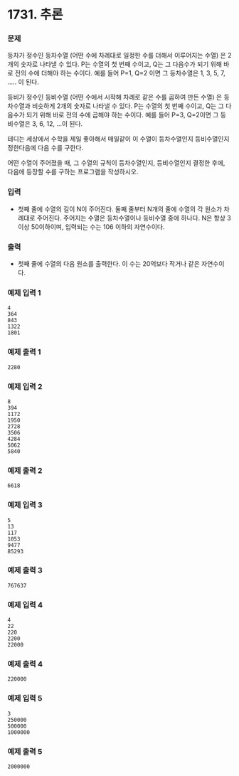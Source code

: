 # 1731. 추론

### 문제
등차가 정수인 등차수열 (어떤 수에 차례대로 일정한 수를 더해서 이루어지는 수열) 은 2개의 숫자로 나타낼 수 있다. P는 수열의 첫 번째 수이고, Q는 그 다음수가 되기 위해 바로 전의 수에 더해야 하는 수이다. 예를 들어 P=1, Q=2 이면 그 등차수열은 1, 3, 5, 7, ..... 이 된다.

등비가 정수인 등비수열 (어떤 수에서 시작해 차례로 같은 수를 곱하여 만든 수열) 은 등차수열과 비슷하게 2개의 숫자로 나타낼 수 있다. P는 수열의 첫 번째 수이고, Q는 그 다음수가 되기 위해 바로 전의 수에 곱해야 하는 수이다. 예를 들어 P=3, Q=2이면 그 등비수열은 3, 6, 12, ...이 된다.

테디는 세상에서 수학을 제일 좋아해서 매일같이 이 수열이 등차수열인지 등비수열인지 정한다음에 다음 수를 구한다.

어떤 수열이 주어졌을 때, 그 수열의 규칙이 등차수열인지, 등비수열인지 결정한 후에, 다음에 등장할 수를 구하는 프로그램을 작성하시오.

### 입력
- 첫째 줄에 수열의 길이 N이 주어진다. 둘째 줄부터 N개의 줄에 수열의 각 원소가 차례대로 주어진다. 주어지는 수열은 등차수열이나 등비수열 중에 하나다. N은 항상 3 이상 50이하이며, 입력되는 수는 106 이하의 자연수이다.

### 출력
- 첫째 줄에 수열의 다음 원소를 출력한다. 이 수는 20억보다 작거나 같은 자연수이다.

### 예제 입력 1 
```
4
364
843
1322
1801
```
### 예제 출력 1 
```
2280
```
### 예제 입력 2
```
8
394
1172
1950
2728
3506
4284
5062
5840
```
### 예제 출력 2 
```
6618
```
### 예제 입력 3 
```
5
13
117
1053
9477
85293
```
### 예제 출력 3 
```
767637
```
### 예제 입력 4 
```
4
22
220
2200
22000
```
### 예제 출력 4 
```
220000
```
### 예제 입력 5 
```
3
250000
500000
1000000
```
### 예제 출력 5
```
2000000
```

